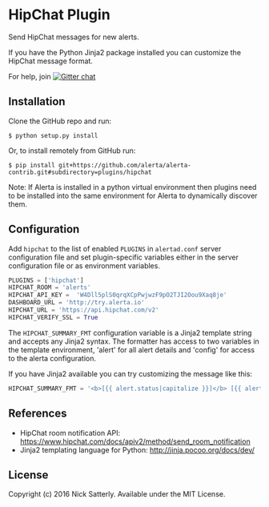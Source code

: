 HipChat Plugin
==============

Send HipChat messages for new alerts.

If you have the Python Jinja2 package installed you can customize the
HipChat message format.

For help, join [![Gitter chat](https://badges.gitter.im/alerta/chat.png)](https://gitter.im/alerta/chat)

Installation
------------

Clone the GitHub repo and run:

    $ python setup.py install

Or, to install remotely from GitHub run:

    $ pip install git+https://github.com/alerta/alerta-contrib.git#subdirectory=plugins/hipchat

Note: If Alerta is installed in a python virtual environment then plugins
need to be installed into the same environment for Alerta to dynamically
discover them.

Configuration
-------------

Add `hipchat` to the list of enabled `PLUGINS` in `alertad.conf` server
configuration file and set plugin-specific variables either in the
server configuration file or as environment variables.

```python
PLUGINS = ['hipchat']
HIPCHAT_ROOM = 'alerts'
HIPCHAT_API_KEY =  'W4Dll5plS0qrqXCpPwjwzF9pO2TJI2Oou9Xaq8je'
DASHBOARD_URL = 'http://try.alerta.io'
HIPCHAT_URL = 'https://api.hipchat.com/v2'
HIPCHAT_VERIFY_SSL = True
```

The `HIPCHAT_SUMMARY_FMT` configuration variable is a Jinja2 template
string and accepts any Jinja2 syntax. The formatter has access to two
variables in the template environment, 'alert' for all alert details
and 'config' for access to the alerta configuration.

If you have Jinja2 available you can try customizing the message like
this:

```python
HIPCHAT_SUMMARY_FMT = '<b>[{{ alert.status|capitalize }}]</b> [{{ alert.severity|upper }}] Event {{ alert.event }} on <b>{{ alert.resource }}</b> <a href="{{ config.DASHBOARD_URL }}/#/alert/{{ alert.id }}">{{ alert.id[:8] }}</a>'
```

References
----------

  * HipChat room notification API: https://www.hipchat.com/docs/apiv2/method/send_room_notification
  * Jinja2 templating language for Python: http://jinja.pocoo.org/docs/dev/

License
-------

Copyright (c) 2016 Nick Satterly. Available under the MIT License.
